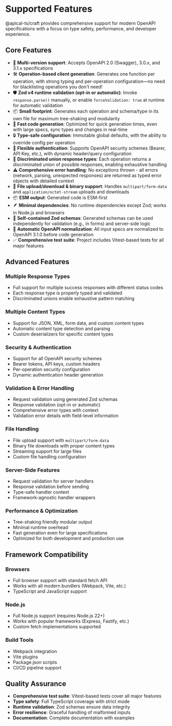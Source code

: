 # Supported Features

@apical-ts/craft provides comprehensive support for modern OpenAPI specifications with a focus on type safety, performance, and developer experience.

## Core Features

- 🚀 **Multi-version support**: Accepts OpenAPI 2.0 (Swagger), 3.0.x, and 3.1.x specifications
- 🛠️ **Operation-based client generation**: Generates one function per operation, with strong typing and per-operation configuration—no need for blacklisting operations you don't need!
- 🛡️ **Zod v4 runtime validation (opt-in or automatic)**: Invoke `response.parse()` manually, or enable `forceValidation: true` at runtime for automatic validation
- 📦 **Small footprint**: Generates each operation and schema/type in its own file for maximum tree-shaking and modularity
- 🚀 **Fast code generation**: Optimized for quick generation times, even with large specs, sync types and changes in real-time
- 🔒 **Type-safe configuration**: Immutable global defaults, with the ability to override config per operation
- 🔑 **Flexible authentication**: Supports OpenAPI security schemes (Bearer, API Key, etc.), with dynamic header/query configuration
- 🧩 **Discriminated union response types**: Each operation returns a discriminated union of possible responses, enabling exhaustive handling
- ⚠️ **Comprehensive error handling**: No exceptions thrown - all errors (network, parsing, unexpected responses) are returned as typed error objects with detailed context
- 📁 **File upload/download & binary support**: Handles `multipart/form-data` and `application/octet-stream` uploads and downloads
- 📦 **ESM output**: Generated code is ESM-first
- 🪶 **Minimal dependencies**: No runtime dependencies except Zod; works in Node.js and browsers
- 🧪 **Self-contained Zod schemas**: Generated schemas can be used independently for validation (e.g., in forms) and server-side logic
- 🔄 **Automatic OpenAPI normalization**: All input specs are normalized to OpenAPI 3.1.0 before code generation
- ✅ **Comprehensive test suite**: Project includes Vitest-based tests for all major features

## Advanced Features

### Multiple Response Types
- Full support for multiple success responses with different status codes
- Each response type is properly typed and validated
- Discriminated unions enable exhaustive pattern matching

### Multiple Content Types
- Support for JSON, XML, form data, and custom content types
- Automatic content type detection and parsing
- Custom deserializers for specific content types

### Security & Authentication
- Support for all OpenAPI security schemes
- Bearer tokens, API keys, custom headers
- Per-operation security configuration
- Dynamic authentication header generation

### Validation & Error Handling
- Request validation using generated Zod schemas
- Response validation (opt-in or automatic)
- Comprehensive error types with context
- Validation error details with field-level information

### File Handling
- File upload support with `multipart/form-data`
- Binary file downloads with proper content types
- Streaming support for large files
- Custom file handling configuration

### Server-Side Features
- Request validation for server handlers
- Response validation before sending
- Type-safe handler context
- Framework-agnostic handler wrappers

### Performance & Optimization
- Tree-shaking friendly modular output
- Minimal runtime overhead
- Fast generation even for large specifications
- Optimized for both development and production use

## Framework Compatibility

### Browsers
- Full browser support with standard fetch API
- Works with all modern bundlers (Webpack, Vite, etc.)
- TypeScript and JavaScript support

### Node.js
- Full Node.js support (requires Node.js 22+)
- Works with popular frameworks (Express, Fastify, etc.)
- Custom fetch implementations supported

### Build Tools
- Webpack integration
- Vite plugins
- Package.json scripts
- CI/CD pipeline support

## Quality Assurance

- **Comprehensive test suite**: Vitest-based tests cover all major features
- **Type safety**: Full TypeScript coverage with strict mode
- **Runtime validation**: Zod schemas ensure data integrity
- **Error resilience**: Graceful handling of malformed inputs
- **Documentation**: Complete documentation with examples